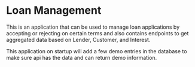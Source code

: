 # Loan Management

This is an application that can be used to manage loan applications by accepting or rejecting on certain terms and also contains endpoints to get aggregated data based on Lender, Customer, and Interest.

This application on startup will add a few demo entries in the database to make sure api has the data and can return demo information.
